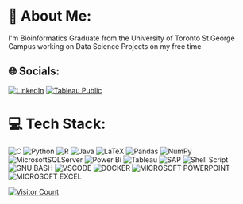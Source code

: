 # 💫 About Me:
I'm Bioinformatics Graduate from the University of Toronto St.George Campus working on Data Science Projects on my free time


## 🌐 Socials:
[![LinkedIn](https://img.shields.io/badge/LinkedIn-%230077B5.svg?logo=linkedin&logoColor=white)](https://linkedin.com/in/https://www.linkedin.com/in/jae-hyung-jung/) 
[![Tableau Public](https://img.shields.io/badge/Tableau-E97627?style=for-the-badge&logo=Tableau&logoColor=white)](https://public.tableau.com/app/profile/jae.hyung.jung)

# 💻 Tech Stack:
![C](https://img.shields.io/badge/c-%2300599C.svg?style=for-the-badge&logo=c&logoColor=white) ![Python](https://img.shields.io/badge/python-3670A0?style=for-the-badge&logo=python&logoColor=ffdd54) ![R](https://img.shields.io/badge/r-%23276DC3.svg?style=for-the-badge&logo=r&logoColor=white) ![Java](https://img.shields.io/badge/java-%23ED8B00.svg?style=for-the-badge&logo=openjdk&logoColor=white) ![LaTeX](https://img.shields.io/badge/latex-%23008080.svg?style=for-the-badge&logo=latex&logoColor=white) ![Pandas](https://img.shields.io/badge/pandas-%23150458.svg?style=for-the-badge&logo=pandas&logoColor=white) ![NumPy](https://img.shields.io/badge/numpy-%23013243.svg?style=for-the-badge&logo=numpy&logoColor=white) ![MicrosoftSQLServer](https://img.shields.io/badge/Microsoft%20SQL%20Server-CC2927?style=for-the-badge&logo=microsoft%20sql%20server&logoColor=white) ![Power Bi](https://img.shields.io/badge/power_bi-F2C811?style=for-the-badge&logo=powerbi&logoColor=black) ![Tableau](https://img.shields.io/badge/Tableau-E97627?style=for-the-badge&logo=Tableau&logoColor=white) ![SAP](https://img.shields.io/badge/SAP-0FAAFF?style=for-the-badge&logo=sap&logoColor=white) ![Shell Script](https://img.shields.io/badge/Shell_Script-121011?style=for-the-badge&logo=gnu-bash&logoColor=white) ![GNU BASH](	https://img.shields.io/badge/GNU%20Bash-4EAA25?style=for-the-badge&logo=GNU%20Bash&logoColor=white) ![VSCODE](https://img.shields.io/badge/VSCode-0078D4?style=for-the-badge&logo=visual%20studio%20code&logoColor=white) 
![DOCKER](https://img.shields.io/badge/Docker-2CA5E0?style=for-the-badge&logo=docker&logoColor=white) ![MICROSOFT POWERPOINT](https://img.shields.io/badge/Microsoft_PowerPoint-B7472A?style=for-the-badge&logo=microsoft-powerpoint&logoColor=white) ![MICROSOFT EXCEL](	https://img.shields.io/badge/Microsoft_Excel-217346?style=for-the-badge&logo=microsoft-excel&logoColor=white)
<!-- # 📊 GitHub Stats:
![](https://github-readme-stats.vercel.app/api?username=wjdwogud24&theme=dark&hide_border=false&include_all_commits=false&count_private=false)<br/>
![](https://github-readme-streak-stats.herokuapp.com/?user=wjdwogud24&theme=dark&hide_border=false)<br/>
![](https://github-readme-stats.vercel.app/api/top-langs/?username=wjdwogud24&theme=dark&hide_border=false&include_all_commits=false&count_private=false&layout=compact)

### 🔝 Top Contributed Repo
![](https://github-contributor-stats.vercel.app/api?username=wjdwogud24&limit=5&theme=dark&combine_all_yearly_contributions=true) -->

[![Visitor Count](https://visitcount.itsvg.in/api?id=wjdwogud24&icon=0&color=0)](https://visitcount.itsvg.in)

<!-- Proudly created with GPRM ( https://gprm.itsvg.in ) -->
